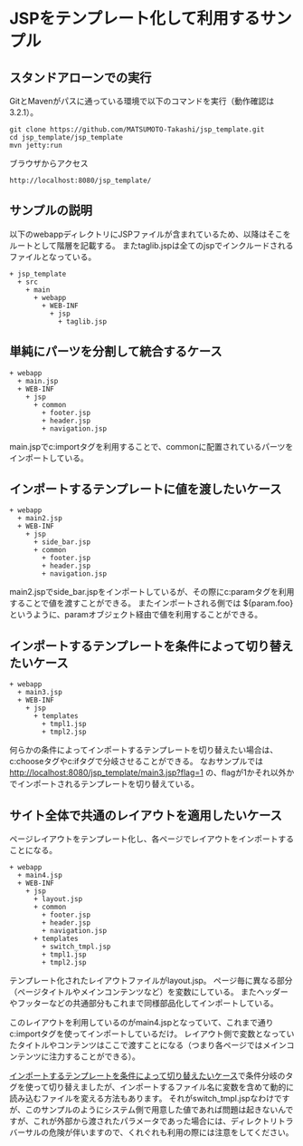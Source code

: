 # JSPをテンプレート化して利用するサンプル

## スタンドアローンでの実行

GitとMavenがパスに通っている環境で以下のコマンドを実行（動作確認は3.2.1）。

```
git clone https://github.com/MATSUMOTO-Takashi/jsp_template.git
cd jsp_template/jsp_template
mvn jetty:run
```

ブラウザからアクセス

```
http://localhost:8080/jsp_template/
```

## サンプルの説明

以下のwebappディレクトリにJSPファイルが含まれているため、以降はそこをルートとして階層を記載する。
またtaglib.jspは全てのjspでインクルードされるファイルとなっている。

```
+ jsp_template
  + src
    + main
      + webapp
        + WEB-INF
          + jsp
            + taglib.jsp
```


## 単純にパーツを分割して統合するケース

```
+ webapp
  + main.jsp
  + WEB-INF
    + jsp
      + common
        + footer.jsp
        + header.jsp
        + navigation.jsp
```

main.jspでc:importタグを利用することで、commonに配置されているパーツをインポートしている。

## インポートするテンプレートに値を渡したいケース

```
+ webapp
  + main2.jsp
  + WEB-INF
    + jsp
      + side_bar.jsp
      + common
        + footer.jsp
        + header.jsp
        + navigation.jsp
```

main2.jspでside_bar.jspをインポートしているが、その際にc:paramタグを利用することで値を渡すことができる。
またインポートされる側では ${param.foo} というように、paramオブジェクト経由で値を利用することができる。

## <a name="main3"></a>インポートするテンプレートを条件によって切り替えたいケース

```
+ webapp
  + main3.jsp
  + WEB-INF
    + jsp
      + templates
        + tmpl1.jsp
        + tmpl2.jsp
```

何らかの条件によってインポートするテンプレートを切り替えたい場合は、c:chooseタグやc:ifタグで分岐させることができる。
なおサンプルでは
[http://localhost:8080/jsp_template/main3.jsp?flag=1](http://localhost:8080/jsp_template/main3.jsp?flag=1 "ホスト名/IP、ポート番号は環境に合わせてね")
の、flagが1かそれ以外かでインポートされるテンプレートを切り替えている。

## サイト全体で共通のレイアウトを適用したいケース

ページレイアウトをテンプレート化し、各ページでレイアウトをインポートすることになる。

```
+ webapp
  + main4.jsp
  + WEB-INF
    + jsp
      + layout.jsp
      + common
        + footer.jsp
        + header.jsp
        + navigation.jsp
      + templates
        + switch_tmpl.jsp
        + tmpl1.jsp
        + tmpl2.jsp
```

テンプレート化されたレイアウトファイルがlayout.jsp。
ページ毎に異なる部分（ページタイトルやメインコンテンツなど）を変数にしている。
またヘッダーやフッターなどの共通部分もこれまで同様部品化してインポートしている。

このレイアウトを利用しているのがmain4.jspとなっていて、これまで通りc:importタグを使ってインポートしているだけ。
レイアウト側で変数となっていたタイトルやコンテンツはここで渡すことになる（つまり各ページではメインコンテンツに注力することができる）。

[インポートするテンプレートを条件によって切り替えたいケース](#main3)で条件分岐のタグを使って切り替えましたが、インポートするファイル名に変数を含めて動的に読み込むファイルを変える方法もあります。
それがswitch_tmpl.jspなわけですが、このサンプルのようにシステム側で用意した値であれば問題は起きないんですが、これが外部から渡されたパラメータであった場合には、ディレクトリトラバーサルの危険が伴いますので、くれぐれも利用の際には注意をしてください。
